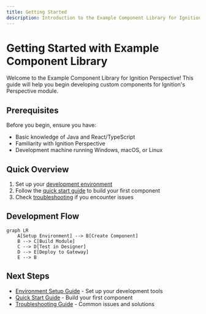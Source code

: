 ```yaml
---
title: Getting Started
description: Introduction to the Example Component Library for Ignition Perspective
---
```


# Getting Started with Example Component Library

Welcome to the Example Component Library for Ignition Perspective! This guide will help you begin developing custom components for Ignition's Perspective module.

## Prerequisites

Before you begin, ensure you have:

- Basic knowledge of Java and React/TypeScript
- Familiarity with Ignition Perspective
- Development machine running Windows, macOS, or Linux

## Quick Overview

1. Set up your [development environment](./environment-setup)
2. Follow the [quick start guide](./quick-start) to build your first component
3. Check [troubleshooting](./troubleshooting) if you encounter issues

## Development Flow

```mermaid
graph LR
    A[Setup Environment] --> B[Create Component]
    B --> C[Build Module]
    C --> D[Test in Designer]
    D --> E[Deploy to Gateway]
    E --> B
```

## Next Steps

- [Environment Setup Guide](./environment-setup) - Set up your development tools
- [Quick Start Guide](./quick-start) - Build your first component
- [Troubleshooting Guide](./troubleshooting) - Common issues and solutions
